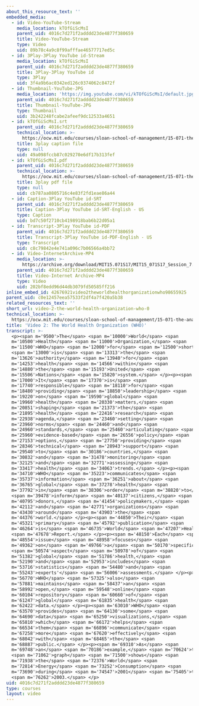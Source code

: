 ```yaml
---
about_this_resource_text: ''
embedded_media:
  - id: Video-YouTube-Stream
    media_location: kTOfGiScMsI
    parent_uid: 4016c7d271f2adddd23de4877f380659
    title: Video-YouTube-Stream
    type: Video
    uid: 89b78c4a9c8f99afffae46577717ed5c
  - id: 3Play-3Play YouTube id-Stream
    media_location: kTOfGiScMsI
    parent_uid: 4016c7d271f2adddd23de4877f380659
    title: 3Play-3Play YouTube id
    type: 3Play
    uid: 3f4a9b6ac0342ed126c0374062c8472f
  - id: Thumbnail-YouTube-JPG
    media_location: 'https://img.youtube.com/vi/kTOfGiScMsI/default.jpg'
    parent_uid: 4016c7d271f2adddd23de4877f380659
    title: Thumbnail-YouTube-JPG
    type: Thumbnail
    uid: 3b242248fcabe2afeef9dc12533a4651
  - id: kTOfGiScMsI.srt
    parent_uid: 4016c7d271f2adddd23de4877f380659
    technical_location: >-
      https://ocw.mit.edu/courses/sloan-school-of-management/15-071-the-analytics-edge-spring-2017/visualization/visualizing-the-world-an-introduction-to-visualization/video-2-the-world-health-organization-who/video-2-the-world-health-organization-who-0/kTOfGiScMsI.srt
    title: 3play caption file
    type: null
    uid: 49a098fccb87c029270e6df17b313fef
  - id: kTOfGiScMsI.pdf
    parent_uid: 4016c7d271f2adddd23de4877f380659
    technical_location: >-
      https://ocw.mit.edu/courses/sloan-school-of-management/15-071-the-analytics-edge-spring-2017/visualization/visualizing-the-world-an-introduction-to-visualization/video-2-the-world-health-organization-who/video-2-the-world-health-organization-who-0/kTOfGiScMsI.pdf
    title: 3play pdf file
    type: null
    uid: cb787aa0805716c4e83f2fd1eae86a44
  - id: Caption-3Play YouTube id-SRT
    parent_uid: 4016c7d271f2adddd23de4877f380659
    title: Caption-3Play YouTube id-SRT-English - US
    type: Caption
    uid: bd7c50f2710cb4198918bab6b22d05a1
  - id: Transcript-3Play YouTube id-PDF
    parent_uid: 4016c7d271f2adddd23de4877f380659
    title: Transcript-3Play YouTube id-PDF-English - US
    type: Transcript
    uid: c8c79842e4e741a096c7b06566a4bb72
  - id: Video-InternetArchive-MP4
    media_location: >-
      https://archive.org/download/MIT15.071S17/MIT15_071S17_Session_7.2.03_300k.mp4
    parent_uid: 4016c7d271f2adddd23de4877f380659
    title: Video-Internet Archive-MP4
    type: Video
    uid: 202bf8edd96d44db3079fd50585ff216
inline_embed_id: 42676921video2theworldhealthorganizationwho98655925
parent_uid: c0e12457eea57533f2df4a7f420a5b38
related_resources_text: ''
short_url: video-2-the-world-health-organization-who-0
technical_location: >-
  https://ocw.mit.edu/courses/sloan-school-of-management/15-071-the-analytics-edge-spring-2017/visualization/visualizing-the-world-an-introduction-to-visualization/video-2-the-world-health-organization-who/video-2-the-world-health-organization-who-0
title: 'Video 2: The World Health Organization (WHO)'
transcript: >-
  <p><span m='9500'>The</span> <span m='10000'>World</span> <span
  m='10500'>Health</span> <span m='11000'>Organization,</span> <span
  m='11500'>WHO</span> <span m='12000'>for</span> <span m='12500'>short,</span>
  <span m='13000'>is</span> <span m='13313'>the</span> <span
  m='13626'>authority</span> <span m='13940'>for</span> <span
  m='14253'>health</span> <span m='14566'>within</span> <span
  m='14880'>the</span> <span m='15193'>United</span> <span
  m='15506'>Nations</span> <span m='15820'>system.</span> </p><p><span
  m='17000'>It</span> <span m='17370'>is</span> <span
  m='17740'>responsible</span> <span m='18110'>for</span> <span
  m='18480'>providing</span> <span m='18850'>leadership</span> <span
  m='19220'>on</span> <span m='19590'>global</span> <span
  m='19960'>health</span> <span m='20330'>matters,</span> <span
  m='20851'>shaping</span> <span m='21373'>the</span> <span
  m='21895'>health</span> <span m='22416'>research</span> <span
  m='22938'>agenda,</span> <span m='23460'>setting</span> <span
  m='23960'>norms</span> <span m='24460'>and</span> <span
  m='24960'>standards,</span> <span m='25460'>articulating</span> <span
  m='25960'>evidence-based</span> <span m='26556'>policy</span> <span
  m='27153'>options,</span> <span m='27750'>providing</span> <span
  m='28346'>technical</span> <span m='28943'>support</span> <span
  m='29540'>to</span> <span m='30186'>countries,</span> <span
  m='30832'>and</span> <span m='31478'>monitoring</span> <span
  m='32125'>and</span> <span m='32771'>assessing</span> <span
  m='33417'>health</span> <span m='34063'>trends.</span> </p><p><span
  m='34710'>WHO</span> <span m='35223'>communicates</span> <span
  m='35737'>information</span> <span m='36251'>about</span> <span
  m='36765'>global</span> <span m='37278'>health</span> <span
  m='37792'>in</span> <span m='38306'>order</span> <span m='38820'>to</span>
  <span m='39478'>inform</span> <span m='40137'>citizens,</span> <span
  m='40795'>donors,</span> <span m='41454'>policymakers,</span> <span
  m='42112'>and</span> <span m='42771'>organizations</span> <span
  m='43430'>around</span> <span m='43903'>the</span> <span
  m='44376'>world.</span> </p><p><span m='44850'>Their</span> <span
  m='45321'>primary</span> <span m='45792'>publication</span> <span
  m='46264'>is</span> <span m='46735'>World</span> <span m='47207'>Health</span>
  <span m='47678'>Report.</span> </p><p><span m='48150'>Each</span> <span
  m='48554'>issue</span> <span m='48958'>focuses</span> <span
  m='49362'>on</span> <span m='49766'>a</span> <span m='50170'>specific</span>
  <span m='50574'>aspect</span> <span m='50978'>of</span> <span
  m='51382'>global</span> <span m='51786'>health,</span> <span
  m='52190'>and</span> <span m='52953'>includes</span> <span
  m='53716'>statistics</span> <span m='54480'>and</span> <span
  m='55243'>experts'</span> <span m='56006'>assessments.</span> </p><p><span
  m='56770'>WHO</span> <span m='57325'>also</span> <span
  m='57881'>maintains</span> <span m='58437'>an</span> <span
  m='58992'>open,</span> <span m='59548'>online</span> <span
  m='60104'>repository</span> <span m='60660'>of</span> <span
  m='61247'>global</span> <span m='61835'>health</span> <span
  m='62422'>data.</span> </p><p><span m='63010'>WHO</span> <span
  m='63570'>provides</span> <span m='64130'>some</span> <span
  m='64690'>data</span> <span m='65250'>visualizations,</span> <span
  m='65810'>which</span> <span m='66172'>helps</span> <span
  m='66534'>them</span> <span m='66896'>communicate</span> <span
  m='67258'>more</span> <span m='67620'>effectively</span> <span
  m='68042'>with</span> <span m='68465'>the</span> <span
  m='68887'>public.</span> </p><p><span m='69310'>As</span> <span
  m='69748'>an</span> <span m='70186'>example,</span> <span m='70624'>the</span>
  <span m='71062'>graph</span> <span m='71500'>shows</span> <span
  m='71938'>the</span> <span m='72376'>World</span> <span
  m='72814'>Energy</span> <span m='73252'>Consumption</span> <span
  m='73690'>during</span> <span m='74547'>2001</span> <span m='75405'>to</span>
  <span m='76262'>2003.</span> </p>
uid: 4016c7d271f2adddd23de4877f380659
type: courses
layout: video
---
```

